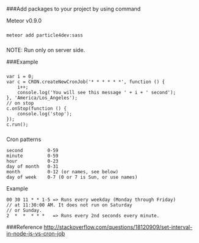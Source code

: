 ###Add packages to your project by using command

Meteor v0.9.0
###
    meteor add particle4dev:sass
###
NOTE: Run only on server side.

###Example 
###
    var i = 0;
    var c = CRON.createNewCronJob('* * * * * *', function () {
        i++;
        console.log('You will see this message ' + i + ' second');
    }, 'America/Los_Angeles');
    // on stop
    c.onStop(function () {
        console.log('stop');
    });
    c.run();
###

Cron patterns
    
    second         0-59
    minute         0-59
    hour           0-23
    day of month   0-31
    month          0-12 (or names, see below)
    day of week    0-7 (0 or 7 is Sun, or use names)
Example
    
    00 30 11 * * 1-5 => Runs every weekday (Monday through Friday)
    // at 11:30:00 AM. It does not run on Saturday
    // or Sunday.
    2  *  *  * * *   => Runs every 2nd seconds every minute.
    
###Reference
http://stackoverflow.com/questions/18120909/set-interval-in-node-js-vs-cron-job
